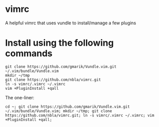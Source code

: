 # vimrc

A helpful vimrc that uses vundle to install/manage a few plugins

# Install using the following commands 

```
git clone https://github.com/gmarik/Vundle.vim.git ~/.vim/bundle/Vundle.vim
mkdir ~/tmp
git clone https://github.com/nbla/vimrc.git
ln -s vimrc/.vimrc ~/.vimrc
vim +PluginInstall +qall
```
The one-liner:
```
cd ~; git clone https://github.com/gmarik/Vundle.vim.git ~/.vim/bundle/Vundle.vim; mkdir ~/tmp; git clone https://github.com/nbla/vimrc.git; ln -s vimrc/.vimrc ~/.vimrc; vim +PluginInstall +qall;
```
